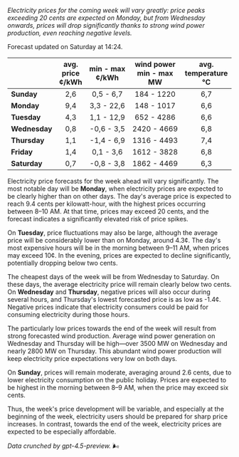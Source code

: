 *Electricity prices for the coming week will vary greatly: price peaks exceeding 20 cents are expected on Monday, but from Wednesday onwards, prices will drop significantly thanks to strong wind power production, even reaching negative levels.*

Forecast updated on Saturday at 14:24.

|           | avg.<br>price<br>¢/kWh | min - max<br>¢/kWh | wind power<br>min - max<br>MW | avg.<br>temperature<br>°C |
|:-------------|:----------------:|:----------------:|:-------------:|:-------------:|
| **Sunday** | 2,6 | 0,5 - 6,7 | 184 - 1220 | 6,7 |
| **Monday** | 9,4 | 3,3 - 22,6 | 148 - 1017 | 6,6 |
| **Tuesday** | 4,3 | 1,1 - 12,9 | 652 - 4286 | 6,6 |
| **Wednesday** | 0,8 | -0,6 - 3,5 | 2420 - 4669 | 6,8 |
| **Thursday** | 1,1 | -1,4 - 6,9 | 1316 - 4493 | 7,4 |
| **Friday** | 1,4 | 0,1 - 3,6 | 1612 - 3828 | 6,8 |
| **Saturday** | 0,7 | -0,8 - 3,8 | 1862 - 4469 | 6,3 |

Electricity price forecasts for the week ahead will vary significantly. The most notable day will be **Monday**, when electricity prices are expected to be clearly higher than on other days. The day's average price is expected to reach 9.4 cents per kilowatt-hour, with the highest prices occurring between 8–10 AM. At that time, prices may exceed 20 cents, and the forecast indicates a significantly elevated risk of price spikes.

On **Tuesday**, price fluctuations may also be large, although the average price will be considerably lower than on Monday, around 4.3¢. The day's most expensive hours will be in the morning between 9–11 AM, when prices may exceed 10¢. In the evening, prices are expected to decline significantly, potentially dropping below two cents.

The cheapest days of the week will be from Wednesday to Saturday. On these days, the average electricity price will remain clearly below two cents. On **Wednesday** and **Thursday**, negative prices will also occur during several hours, and Thursday's lowest forecasted price is as low as -1.4¢. Negative prices indicate that electricity consumers could be paid for consuming electricity during those hours.

The particularly low prices towards the end of the week will result from strong forecasted wind production. Average wind power generation on Wednesday and Thursday will be high—over 3500 MW on Wednesday and nearly 2800 MW on Thursday. This abundant wind power production will keep electricity price expectations very low on both days.

On **Sunday**, prices will remain moderate, averaging around 2.6 cents, due to lower electricity consumption on the public holiday. Prices are expected to be highest in the morning between 8–9 AM, when the price may exceed six cents.

Thus, the week's price development will be variable, and especially at the beginning of the week, electricity users should be prepared for sharp price increases. In contrast, towards the end of the week, electricity prices are expected to be especially affordable.

*Data crunched by gpt-4.5-preview.* 🌬️
